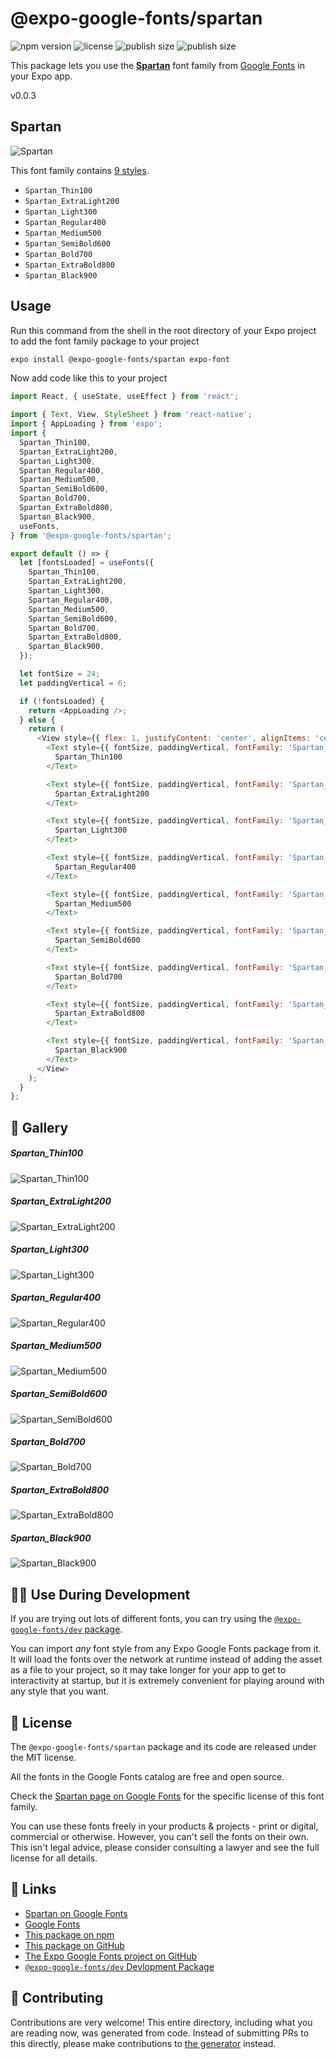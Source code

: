 # @expo-google-fonts/spartan

![npm version](https://flat.badgen.net/npm/v/@expo-google-fonts/spartan)
![license](https://flat.badgen.net/github/license/expo/google-fonts)
![publish size](https://flat.badgen.net/packagephobia/install/@expo-google-fonts/spartan)
![publish size](https://flat.badgen.net/packagephobia/publish/@expo-google-fonts/spartan)

This package lets you use the [**Spartan**](https://fonts.google.com/specimen/Spartan) font family from [Google Fonts](https://fonts.google.com/) in your Expo app.

v0.0.3

## Spartan

![Spartan](./font-family.png)

This font family contains [9 styles](#-gallery).

- `Spartan_Thin100`
- `Spartan_ExtraLight200`
- `Spartan_Light300`
- `Spartan_Regular400`
- `Spartan_Medium500`
- `Spartan_SemiBold600`
- `Spartan_Bold700`
- `Spartan_ExtraBold800`
- `Spartan_Black900`

## Usage

Run this command from the shell in the root directory of your Expo project to add the font family package to your project
```sh
expo install @expo-google-fonts/spartan expo-font
```

Now add code like this to your project
```js
import React, { useState, useEffect } from 'react';

import { Text, View, StyleSheet } from 'react-native';
import { AppLoading } from 'expo';
import {
  Spartan_Thin100,
  Spartan_ExtraLight200,
  Spartan_Light300,
  Spartan_Regular400,
  Spartan_Medium500,
  Spartan_SemiBold600,
  Spartan_Bold700,
  Spartan_ExtraBold800,
  Spartan_Black900,
  useFonts,
} from '@expo-google-fonts/spartan';

export default () => {
  let [fontsLoaded] = useFonts({
    Spartan_Thin100,
    Spartan_ExtraLight200,
    Spartan_Light300,
    Spartan_Regular400,
    Spartan_Medium500,
    Spartan_SemiBold600,
    Spartan_Bold700,
    Spartan_ExtraBold800,
    Spartan_Black900,
  });

  let fontSize = 24;
  let paddingVertical = 6;

  if (!fontsLoaded) {
    return <AppLoading />;
  } else {
    return (
      <View style={{ flex: 1, justifyContent: 'center', alignItems: 'center' }}>
        <Text style={{ fontSize, paddingVertical, fontFamily: 'Spartan_Thin100' }}>
          Spartan_Thin100
        </Text>

        <Text style={{ fontSize, paddingVertical, fontFamily: 'Spartan_ExtraLight200' }}>
          Spartan_ExtraLight200
        </Text>

        <Text style={{ fontSize, paddingVertical, fontFamily: 'Spartan_Light300' }}>
          Spartan_Light300
        </Text>

        <Text style={{ fontSize, paddingVertical, fontFamily: 'Spartan_Regular400' }}>
          Spartan_Regular400
        </Text>

        <Text style={{ fontSize, paddingVertical, fontFamily: 'Spartan_Medium500' }}>
          Spartan_Medium500
        </Text>

        <Text style={{ fontSize, paddingVertical, fontFamily: 'Spartan_SemiBold600' }}>
          Spartan_SemiBold600
        </Text>

        <Text style={{ fontSize, paddingVertical, fontFamily: 'Spartan_Bold700' }}>
          Spartan_Bold700
        </Text>

        <Text style={{ fontSize, paddingVertical, fontFamily: 'Spartan_ExtraBold800' }}>
          Spartan_ExtraBold800
        </Text>

        <Text style={{ fontSize, paddingVertical, fontFamily: 'Spartan_Black900' }}>
          Spartan_Black900
        </Text>
      </View>
    );
  }
};

```

## 🔡 Gallery

##### Spartan_Thin100
![Spartan_Thin100](./4869cf7b66d0abcfafa64d169a39a8d60f681ae939db8334f68920cadb32601d.ttf.png)

##### Spartan_ExtraLight200
![Spartan_ExtraLight200](./46bd04dc18fcff69cd6119022da0ed080ab1f747a043ae642cd1f09687377059.ttf.png)

##### Spartan_Light300
![Spartan_Light300](./8b99bb8f62db78d7bce20b083bd51aa4f624f859741f6d6cb1377c1b4e8849d3.ttf.png)

##### Spartan_Regular400
![Spartan_Regular400](./de5f4b08f5a84e557927cdef6b4a25c339dd1d76a2011f735151de162d44a19f.ttf.png)

##### Spartan_Medium500
![Spartan_Medium500](./d105bc50e2051f3f0a3e4ffd1bc4e0dc3d766607e557c3b6f1f26795a57176b5.ttf.png)

##### Spartan_SemiBold600
![Spartan_SemiBold600](./039cfc4f464367e72a155853e5a73a28674cb54d69def7e8a9e0079070d7f515.ttf.png)

##### Spartan_Bold700
![Spartan_Bold700](./322f9c7edf2eb6257b5f37642d91307f821dff6cc6d4ee33d4629189b43b164f.ttf.png)

##### Spartan_ExtraBold800
![Spartan_ExtraBold800](./60bd60c81e7531c33b4e0734ea135bd549841147edb59355003ac9b01c5dcfdb.ttf.png)

##### Spartan_Black900
![Spartan_Black900](./4fa2cc56e1f8204b4487730ab9ea24620b0649fe9ccd37048feebd3230c02cad.ttf.png)


## 👩‍💻 Use During Development

If you are trying out lots of different fonts, you can try using the [`@expo-google-fonts/dev` package](https://github.com/expo/google-fonts/tree/master/font-packages/dev#readme).

You can import *any* font style from any Expo Google Fonts package from it. It will load the fonts
over the network at runtime instead of adding the asset as a file to your project, so it may take longer
for your app to get to interactivity at startup, but it is extremely convenient
for playing around with any style that you want.

## 📖 License

The `@expo-google-fonts/spartan` package and its code are released under the MIT license.

All the fonts in the Google Fonts catalog are free and open source.

Check the [Spartan page on Google Fonts](https://fonts.google.com/specimen/Spartan) for the specific license of this font family.

You can use these fonts freely in your products & projects - print or digital, commercial or otherwise. However, you can't sell the fonts on their own. This isn't legal advice, please consider consulting a lawyer and see the full license for all details.

## 🔗 Links

- [Spartan on Google Fonts](https://fonts.google.com/specimen/Spartan)
- [Google Fonts](https://fonts.google.com/)
- [This package on npm](https://www.npmjs.com/package/@expo-google-fonts/spartan)
- [This package on GitHub](https://github.com/expo/google-fonts/tree/master/font-packages/spartan)
- [The Expo Google Fonts project on GitHub](https://github.com/expo/google-fonts)
- [`@expo-google-fonts/dev` Devlopment Package](https://github.com/expo/google-fonts/tree/master/font-packages/dev)


## 🤝 Contributing

Contributions are very welcome! This entire directory, including what you are reading now, was generated from code. Instead of submitting PRs to this directly, please make contributions to [the generator](https://github.com/expo/google-fonts/tree/master/packages/generator) instead.
